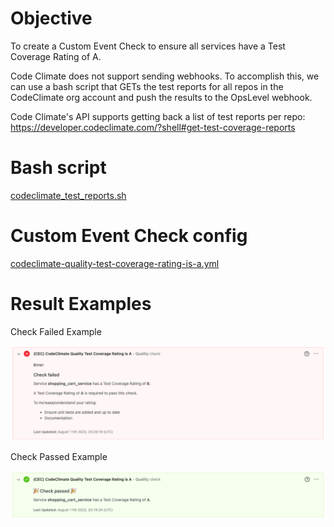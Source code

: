 # Objective

To create a Custom Event Check to ensure all services have a Test Coverage Rating of A.

Code Climate does not support sending webhooks.
To accomplish this, we can use a bash script that GETs the test reports for all repos in the CodeClimate org account and push the results to the OpsLevel webhook.

Code Climate's API supports getting back a list of test reports per repo: https://developer.codeclimate.com/?shell#get-test-coverage-reports

# Bash script

[codeclimate_test_reports.sh](codeclimate_test_reports.sh)

# Custom Event Check config

[codeclimate-quality-test-coverage-rating-is-a.yml](codeclimate-quality-test-coverage-rating-is-a.yml)

# Result Examples

Check Failed Example

![Check Failed Example Image](fail_message.png)

Check Passed Example

![Check Passed Example Image](pass_message.png)

